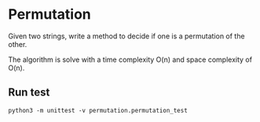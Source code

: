 # Permutation

Given two strings, write a method to decide if one is a permutation of the other.

The algorithm is solve with a time complexity O(n) and space complexity of O(n).

## Run test

    python3 -m unittest -v permutation.permutation_test
